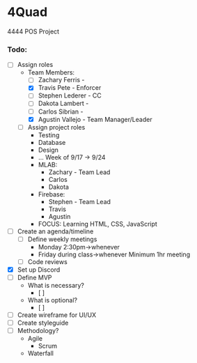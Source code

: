 # 4Quad
4444 POS Project

### Todo:
- [ ] Assign roles
  - Team Members:
    - [ ] Zachary Ferris  - 
    - [x] Travis Pete     - Enforcer
    - [ ] Stephen Lederer - CC
    - [ ] Dakota Lambert  - 
    - [ ] Carlos Sibrian  - 
    - [x] Agustin Vallejo - Team Manager/Leader
  - [ ] Assign project roles
    - Testing
    - Database
    - Design
    - ...
    Week of 9/17 -> 9/24
    - MLAB:
      - Zachary - Team Lead
      - Carlos
      - Dakota
    - Firebase:
      - Stephen - Team Lead
      - Travis
      - Agustin
    - FOCUS:
      Learning HTML, CSS, JavaScript
- [ ] Create an agenda/timeline
  - [ ] Define weekly meetings
    - Monday 2:30pm->whenever
    - Friday during class->whenever
    Minimum 1hr meeting
  - [ ] Code reviews
- [x] Set up Discord
- [ ] Define MVP
  - What is necessary?
    - [ ] 
  - What is optional?
    - [ ] 
- [ ] Create wireframe for UI/UX
- [ ] Create styleguide
- [ ] Methodology?
    - Agile
      - Scrum
    - Waterfall
